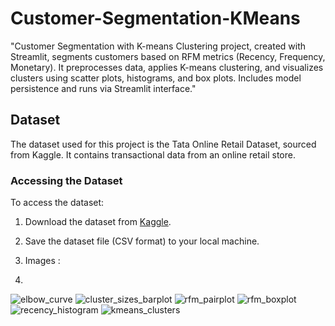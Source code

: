 # Customer-Segmentation-KMeans
"Customer Segmentation with K-means Clustering project, created with Streamlit, segments customers based on RFM metrics (Recency, Frequency, Monetary). It preprocesses data, applies K-means clustering, and visualizes clusters using scatter plots, histograms, and box plots. Includes model persistence and runs via Streamlit interface."

## Dataset

The dataset used for this project is the Tata Online Retail Dataset, sourced from Kaggle. It contains transactional data from an online retail store.

### Accessing the Dataset

To access the dataset:

1. Download the dataset from [Kaggle](https://www.kaggle.com/datasets/ishanshrivastava28/tata-online-retail-dataset).
2. Save the dataset file (CSV format) to your local machine.

3. Images :
4. 
![elbow_curve](https://github.com/milind2thakur/Customer-Segmentation-KMeans/assets/23084109/f57bdcc0-f7de-4ab2-9ca5-1655a2fa17e5)
![cluster_sizes_barplot](https://github.com/milind2thakur/Customer-Segmentation-KMeans/assets/23084109/19d4bbe0-1822-4222-b8c0-3396f132b99e)
![rfm_pairplot](https://github.com/milind2thakur/Customer-Segmentation-KMeans/assets/23084109/9aa19e3b-ad4e-4fb7-96f6-3b982814dcb6)
![rfm_boxplot](https://github.com/milind2thakur/Customer-Segmentation-KMeans/assets/23084109/cc93df7b-bb3d-4aa9-bc45-2d2c508d87cd)
![recency_histogram](https://github.com/milind2thakur/Customer-Segmentation-KMeans/assets/23084109/5ee3682a-3b87-48ab-be13-eecc3e0a86fc)
![kmeans_clusters](https://github.com/milind2thakur/Customer-Segmentation-KMeans/assets/23084109/b4a9bf0b-98a7-452a-93ab-e5eeea746626)
